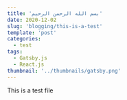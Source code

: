 ```yaml
---
title: 'بسم الله الرحمن الرحيم'
date: 2020-12-02
slug: 'blogging/this-is-a-test'
template: 'post'
categories:
  - test
tags:
  - Gatsby.js
  - React.js
thumbnail: '../thumbnails/gatsby.png'
---
```



This is a test file
<!--stackedit_data:
eyJwcm9wZXJ0aWVzIjoidGl0bGU6IFRlc3Qgb25lXG50YWdzOi
BUZXN0XG5jYXRlZ29yaWVzOiBUZXN0XG5leGNlcnB0OiBUaGlz
IGlzIGEgdGVzdFxuc3RhdHVzOiBEcmFmdFxuZGF0ZTogJzIwMj
AtMDYtMTcnXG4iLCJoaXN0b3J5IjpbLTE1MTYzMDAwMzhdfQ==

-->
